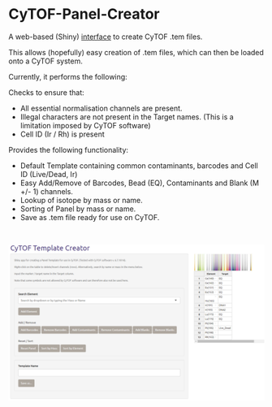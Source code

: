 # CyTOF-Panel-Creator
A web-based (Shiny) [interface](https://jimbomahoney.shinyapps.io/shiny/) to create CyTOF .tem files.

This allows (hopefully) easy creation of .tem files, which can then be loaded onto a CyTOF system.

Currently, it performs the following:

Checks to ensure that:

- All essential normalisation channels are present.
- Illegal characters are not present in the Target names. (This is a limitation imposed by CyTOF software)
- Cell ID (Ir / Rh) is present

Provides the following functionality:

- Default Template containing common contaminants, barcodes and Cell ID (Live/Dead, Ir)
- Easy Add/Remove of Barcodes, Bead (EQ), Contaminants and Blank (M +/- 1) channels.
- Lookup of isotope by mass or name.
- Sorting of Panel by mass or name.
- Save as .tem file ready for use on CyTOF.

<br>

[![Foo](https://raw.githubusercontent.com/JimboMahoney/CyTOF-Panel-Creator/master/2019_11_22_14_12_17_CyTOF_Template_Creator.png)](https://jimbomahoney.shinyapps.io/shiny/)


